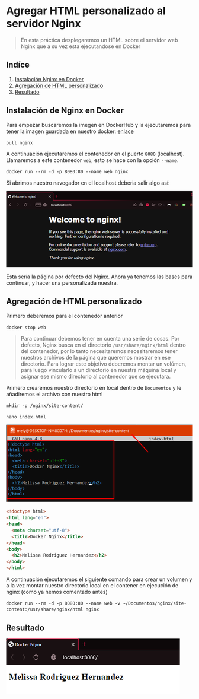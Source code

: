 # Agregar HTML personalizado al servidor Nginx

> En esta práctica desplegaremos un HTML sobre el servidor web Nginx que a su vez esta ejecutandose en Docker

## Indíce

1. [Instalación Nginx en Docker](#1)
2. [Agregación de HTML personalizado](#2)
3. [Resultado](#3)

<div id="1">

## Instalación de Nginx en Docker
  
Para empezar buscaremos la imegen en DockerHub y la ejecutaremos para tener la imagen guardada en nuestro docker: [enlace](https://hub.docker.com/_/nginx)

```
pull nginx
```

A continuación ejecutaremos el contenedor en el puerto `8080` (localhost). Llamaremos a este contenedor `web`, esto se hace con la opción `--name`.
  
```
docker run --rm -d -p 8080:80 --name web nginx
  ```

Si abrimos nuestro navegador en el localhost deberia salir algo así:

![imagen wen nginx localhost](https://github.com/MelissaRodriguezHernandez/Docker_Nginx_HTML_Personalizado/blob/main/img/nginx%20welcome.png)

Esta sería la página por defecto del Nginx. Ahora ya tenemos las bases para continuar, y hacer una personalizada nuestra.
  
</div>

<div id="2">

## Agregación de HTML personalizado

Primero deberemos para el contenedor anterior

```
docker stop web
```

> Para continuar debemos tener en cuenta una serie de cosas. Por defecto, Nginx busca en el directorio `/usr/share/nginx/html` dentro del contenedor, por lo tanto necesitaremos necesitaremos tener nuestros archivos de la página que queremos mostrar en ese directorio.
Para lograr este objetivo deberemos montar un volúmen, para luego vincularlo a un directorio en nuestra máquina local y asignar ese mismo directorio al contenedor que se ejecutara.

Primero crearemos nuestro directorio en local dentro de `Documentos` y le añadiremos el archivo con nuestro html

```
mkdir -p /nginx/site-content/
```

```
nano index.html
```
![contenido html personalizado](https://github.com/MelissaRodriguezHernandez/Docker_Nginx_HTML_Personalizado/blob/main/img/index.png)
 
```html
<!doctype html>
<html lang="en">
<head>
  <meta charset="utf-8">
  <title>Docker Nginx</title>
</head>
<body>
  <h2>Melissa Rodriguez Hernandez</h2>
</body>
</html>
  ```

A continuación ejecutaremos el siguiente comando para crear un volumen y a la vez montar nuestro directorio local en el contener en ejecución de nginx (como ya hemos comentado antes)

```
docker run --rm -d -p 8080:80 --name web -v ~/Documentos/nginx/site-content:/usr/share/nginx/html nginx
  ```
  
</div>

<div id="3">
 
## Resultado

![navegar página personalizada](https://github.com/MelissaRodriguezHernandez/Docker_Nginx_HTML_Personalizado/blob/main/img/pagina.png)

</div>
